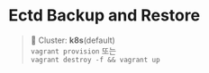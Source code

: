 # Ectd Backup and Restore

> 📘 Cluster: **k8s**(default)
<br> `vagrant provision` 또는
<br> `vagrant destroy -f && vagrant up`
